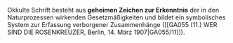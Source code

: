 
Okkulte Schrift besteht aus **geheimen Zeichen zur Erkenntnis** der in den Naturprozessen wirkenden Gesetzmäßigkeiten und bildet ein symbolisches System zur Erfassung verborgener Zusammenhänge ([[GA055 (11.) WER SIND DIE ROSENKREUZER, Berlin, 14. März 1907|GA055/11]]).
